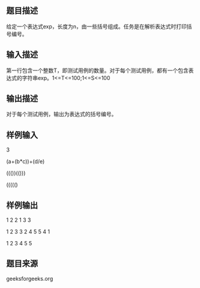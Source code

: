 ## 题目描述
给定一个表达式exp，长度为n，由一些括号组成。任务是在解析表达式时打印括号编号。
## 输入描述
第一行包含一个整数T，即测试用例的数量。对于每个测试用例，都有一个包含表达式的字符串exp。1<=T<=100;1<=S<=100
## 输出描述
对于每个测试用例，输出为表达式的括号编号。
## 样例输入
3

(a+(b*c))+(d/e)

((())(()))

((((()
## 样例输出
1 2 2 1 3 3

1 2 3 3 2 4 5 5 4 1

1 2 3 4 5 5
## 题目来源
geeksforgeeks.org